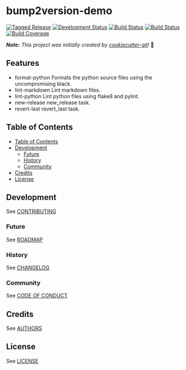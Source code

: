 # bump2version-demo

[![Tagged Release](https://img.shields.io/badge/release-v0.1.2-blue.svg?longCache=true)](CHANGELOG.md)
[![Development Status](https://img.shields.io/badge/status-planning-lightgrey.svg?longCache=true)](ROADMAP.md)
[![Build Status](https://img.shields.io/badge/build-unknown-lightgrey.svg?longCache=true)](https://travis-ci.org)
[![Build Status](https://img.shields.io/badge/build-pending-lightgrey.svg?longCache=true)](https://www.appveyor.com)
[![Build Coverage](https://img.shields.io/badge/coverage-0%25-lightgrey.svg?longCache=true)](https://codecov.io)

_**Note:** This project was initially created by [cookiecutter-git](https://github.com/NathanUrwin/cookiecutter-git)!_ :cookie:

## Features

- format-python   Formats the python source files using the uncompromising black.
- lint-markdown   Lint markdown files.
- lint-python     Lint python files using flake8 and pylint.
- new-release     new_release task.
- revert-last     revert_last task.

## Table of Contents

- [Table of Contents](#table-of-contents)
- [Development](#development)
  - [Future](#future)
  - [History](#history)
  - [Community](#community)
- [Credits](#credits)
- [License](#license)

## Development

See [CONTRIBUTING](CONTRIBUTING.md)

### Future

See [ROADMAP](ROADMAP.md)

### History

See [CHANGELOG](CHANGELOG.md)

### Community

See [CODE OF CONDUCT](CODE_OF_CONDUCT.md)

## Credits

See [AUTHORS](AUTHORS.md)

## License

See [LICENSE](LICENSE)
